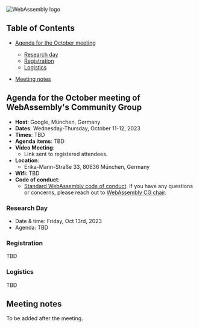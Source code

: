 ![WebAssembly logo](/images/WebAssembly.png)

## Table of Contents

* [Agenda for the October meeting](#agenda-for-the-October-meeting-of-webassemblys-community-group)
    
   * [Research day](#research-day) 
   * [Registration](#registration)
   * [Logistics](#logistics)

* [Meeting notes](#meeting-notes)


## Agenda for the October meeting of WebAssembly's Community Group

- **Host**: Google, München, Germany
- **Dates**: Wednesday-Thursday, October 11-12, 2023
- **Times**: TBD
- **Agenda items**: TBD
- **Video Meeting**:
    - Link sent to registered attendees.
- **Location**:
    - Erika-Mann-Straße 33, 80636 München, Germany
- **Wifi**: TBD
- **Code of conduct**:
    - [Standard WebAssembly code of conduct](https://github.com/WebAssembly/design/blob/master/CodeOfConduct.md).  If you have any questions or concerns, please reach out to [WebAssembly CG chair](mailto:webassembly-cg-chair@chromium.org).

### Research Day

- Date & time: Friday, Oct 13rd, 2023 
- Agenda: TBD

### Registration
TBD

### Logistics
TBD

## Meeting notes
To be added after the meeting.

